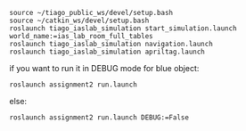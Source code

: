 


```
source ~/tiago_public_ws/devel/setup.bash
source ~/catkin_ws/devel/setup.bash
roslaunch tiago_iaslab_simulation start_simulation.launch world_name:=ias_lab_room_full_tables
roslaunch tiago_iaslab_simulation navigation.launch
roslaunch tiago_iaslab_simulation apriltag.launch
```

if you want to run it in DEBUG mode for blue object:
```
roslaunch assignment2 run.launch

```
else:
```
roslaunch assignment2 run.launch DEBUG:=False

```
